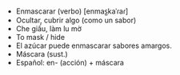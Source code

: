 - Enmascarar (verbo) [enmas̺kaˈɾaɾ]
- Ocultar, cubrir algo (como un sabor)
- Che giấu, làm lu mờ
- To mask / hide
- El azúcar puede enmascarar sabores amargos.
- Máscara (sust.)
- Español: en- (acción) + máscara